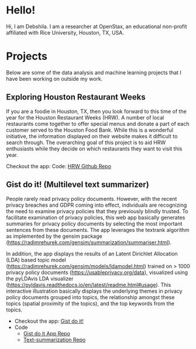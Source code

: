 # Hello!

Hi, I am Debshila. I am a researcher at OpenStax, an educational non-profit affiliated with Rice University, Houston, TX, USA. 

# Projects

Below are some of the data analysis and machine learning projects that I have been working on outside my work.

## Exploring Houston Restaurant Weeks

If you are a foodie in Houston, TX, then you look forward to this time of the year for the Houston Restaurant Weeks (HRW). A number of local restaurants come together to offer special menus and donate a part of each customer served to the Houston Food Bank. While this is a wonderful initiative, the information displayed on their website makes it difficult to search through. The overarching goal of this project is to aid HRW enthusiasts while they decide on which restaurants they want to visit this year.

Checkout the app: 
Code: [HRW Github Repo](https://github.com/debshila/exploring-houston-restaurant-weeks)

## Gist do it! (Multilevel text summarizer)

People rarely read privacy policy documents. However, with the recent privacy breaches and GDPR coming into effect, individuals are recognizing the need to examine privacy policies that they previously blindly trusted. To facilitate examination of privacy policies, this web app basically generates summaries for privacy policy documents by selecting the most important sentences from these documents. The app leverages the textrank algorithm as implemented by the gensim package (https://radimrehurek.com/gensim/summarization/summariser.html).

In addition, the app displays the results of an Latent Dirichlet Allocation (LDA) based topic model (https://radimrehurek.com/gensim/models/ldamodel.html) trained on > 1000 privacy policy documents (https://usableprivacy.org/data), visualized using the pyLDAvis LDA visualizer (https://pyldavis.readthedocs.io/en/latest/readme.html#usage). This interactive illustration basically displays the underlying themes in privacy policy documents grouped into topics, the relationship amongst these topics (spatial proximity of the topics), and the top keywords from the topics.

- Checkout the app: [Gist do it!](http://gist-do-it.herokuapp.com)
- Code
    - [Gist do it App Repo](https://github.com/debshila/gist-do-it)
    - [Text-summarization Repo](https://github.com/debshila/multilevel-text-summarization)


